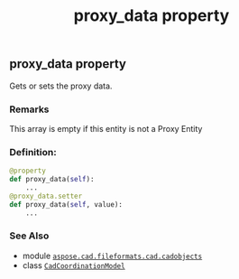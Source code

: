 ﻿---
title: proxy_data property
second_title: Aspose.CAD for Python via .NET API References
description: 
type: docs
weight: 400
url: /python-net/aspose.cad.fileformats.cad.cadobjects/cadcoordinationmodel/proxy_data/
is_root: false
---

## proxy_data property


Gets or sets the proxy data.

### Remarks 


This array is empty if this entity is not a Proxy Entity
### Definition:
```python
@property
def proxy_data(self):
    ...
@proxy_data.setter
def proxy_data(self, value):
    ...
```

### See Also
* module [`aspose.cad.fileformats.cad.cadobjects`](../../)
* class [`CadCoordinationModel`](/cad/python-net/aspose.cad.fileformats.cad.cadobjects/cadcoordinationmodel)
